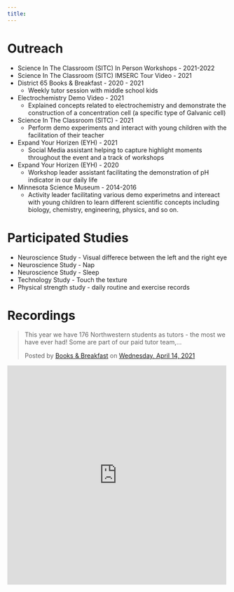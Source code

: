```yaml
---
title:
---
```

# Outreach
- Science In The Classroom (SITC) In Person Workshops - 2021-2022
- Science In The Classroom (SITC) IMSERC Tour Video - 2021
- District 65 Books & Breakfast - 2020 - 2021
  - Weekly tutor session with middle school kids
- Electrochemistry Demo Video - 2021
  - Explained concepts related to electrochemistry and demonstrate the construction of a concentration cell (a specific type of Galvanic cell)
- Science In The Classroom (SITC) - 2021
  - Perform demo experiments and interact with young children with the facilitation of their teacher
- Expand Your Horizen (EYH) - 2021
  - Social Media assistant helping to capture highlight moments throughout the event and a track of workshops
- Expand Your Horizen (EYH) - 2020
  - Workshop leader assistant facilitating the demonstration of pH indicator in our daily life
- Minnesota Science Museum - 2014-2016
  - Activity leader facilitating various demo experimetns and intereact with young children to learn different scientific concepts including biology, chemistry, engineering, physics, and so on.

# Participated Studies

- Neuroscience Study - Visual differece between the left and the right eye
- Neuroscience Study - Nap
- Neuroscience Study - Sleep
- Technology Study - Touch the texture
- Physical strength study - daily routine and exercise records

# Recordings
<div id="fb-root"></div>
<script async defer crossorigin="anonymous" src="https://connect.facebook.net/en_US/sdk.js#xfbml=1&version=v10.0" nonce="p83wjqys"></script>


<div class="fb-post" data-href="https://www.facebook.com/booksandbreakfastevanston/posts/1741593502690049" data-width="500" data-show-text="true"><blockquote cite="https://www.facebook.com/booksandbreakfastevanston/posts/1741593502690049" class="fb-xfbml-parse-ignore"><p>This year we have 176 Northwestern students as tutors - the most we have ever had! Some are part of our paid tutor team,...</p>Posted by <a href="https://www.facebook.com/booksandbreakfastevanston/">Books &amp; Breakfast</a> on&nbsp;<a href="https://www.facebook.com/booksandbreakfastevanston/posts/1741593502690049">Wednesday, April 14, 2021</a></blockquote></div>

<iframe width="500" height="500" src="https://www.youtube.com/embed/qb-WW-nXaqU" title="YouTube video player" frameborder="0" allow="accelerometer; autoplay; clipboard-write; encrypted-media; gyroscope; picture-in-picture" allowfullscreen></iframe>
